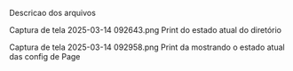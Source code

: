 Descricao dos arquivos

Captura de tela 2025-03-14 092643.png
  Print do estado atual do diretório

Captura de tela 2025-03-14 092958.png
  Print da mostrando o estado atual das config de Page
